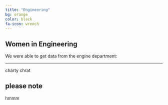 ```yaml
---
title: "Engineering"
bg: orange
color: black
fa-icon: wrench
---
```


## Women in Engineering

We were able to get data from the engine department:

-------------------------
charty chrat

<div id="engineeringChart"></div>


please note
-------------------------

hmmm